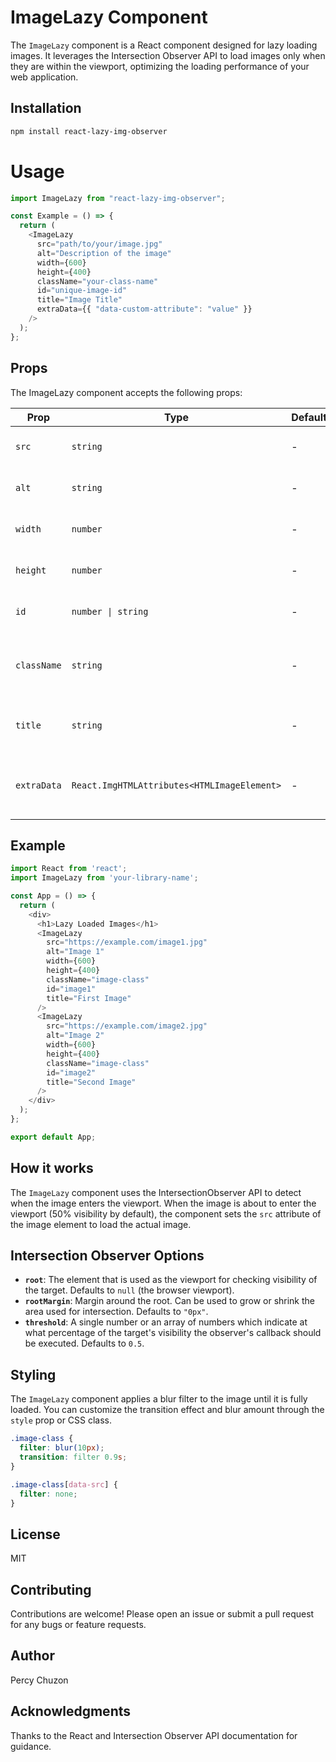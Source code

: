 # ImageLazy Component

The `ImageLazy` component is a React component designed for lazy loading images. It leverages the Intersection Observer API to load images only when they are within the viewport, optimizing the loading performance of your web application.

## Installation

```bash
npm install react-lazy-img-observer
```

# Usage

```javascript
import ImageLazy from "react-lazy-img-observer";

const Example = () => {
  return (
    <ImageLazy
      src="path/to/your/image.jpg"
      alt="Description of the image"
      width={600}
      height={400}
      className="your-class-name"
      id="unique-image-id"
      title="Image Title"
      extraData={{ "data-custom-attribute": "value" }}
    />
  );
};
```

## Props

The ImageLazy component accepts the following props:

| Prop        | Type                                        | Default | Description                                         |
| ----------- | ------------------------------------------- | ------- | --------------------------------------------------- |
| `src`       | `string`                                    | -       | The source URL of the image.                        |
| `alt`       | `string`                                    | -       | The alt text for the image.                         |
| `width`     | `number`                                    | -       | The width of the image.                             |
| `height`    | `number`                                    | -       | The height of the image.                            |
| `id`        | `number \| string`                          | -       | The ID of the image element.                        |
| `className` | `string`                                    | -       | Additional class names for the image element.       |
| `title`     | `string`                                    | -       | The title attribute for the image element.          |
| `extraData` | `React.ImgHTMLAttributes<HTMLImageElement>` | -       | Additional attributes to pass to the image element. |


## Example 

```javascript
import React from 'react';
import ImageLazy from 'your-library-name';

const App = () => {
  return (
    <div>
      <h1>Lazy Loaded Images</h1>
      <ImageLazy
        src="https://example.com/image1.jpg"
        alt="Image 1"
        width={600}
        height={400}
        className="image-class"
        id="image1"
        title="First Image"
      />
      <ImageLazy
        src="https://example.com/image2.jpg"
        alt="Image 2"
        width={600}
        height={400}
        className="image-class"
        id="image2"
        title="Second Image"
      />
    </div>
  );
};

export default App;

```

## How it works

The `ImageLazy` component uses the IntersectionObserver API to detect when the image enters the viewport. When the image is about to enter the viewport (50% visibility by default), the component sets the `src` attribute of the image element to load the actual image.

## Intersection Observer Options

- **`root`**: The element that is used as the viewport for checking visibility of the target. Defaults to `null` (the browser viewport).
- **`rootMargin`**: Margin around the root. Can be used to grow or shrink the area used for intersection. Defaults to `"0px"`.
- **`threshold`**: A single number or an array of numbers which indicate at what percentage of the target's visibility the observer's callback should be executed. Defaults to `0.5`.


## Styling

The `ImageLazy` component applies a blur filter to the image until it is fully loaded. You can customize the transition effect and blur amount through the `style` prop or CSS class.

```css
.image-class {
  filter: blur(10px);
  transition: filter 0.9s;
}

.image-class[data-src] {
  filter: none;
}

```

## License

MIT

## Contributing

Contributions are welcome! Please open an issue or submit a pull request for any bugs or feature requests.

## Author

Percy Chuzon

## Acknowledgments

Thanks to the React and Intersection Observer API documentation for guidance.
